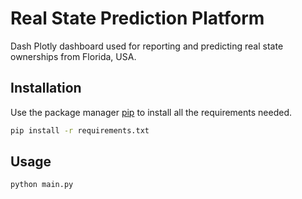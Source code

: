 # Real State Prediction Platform

Dash Plotly dashboard used for reporting and predicting real state ownerships from Florida, USA.

## Installation

Use the package manager [pip](https://pip.pypa.io/en/stable/) to install all the requirements needed.

```bash
pip install -r requirements.txt
```

## Usage

```python
python main.py
```